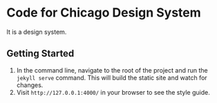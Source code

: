 # Code for Chicago Design System
It is a design system.

## Getting Started
1. In the command line, navigate to the root of the project and run the `jekyll serve` command. This will build the static site and watch for changes.
2. Visit `http://127.0.0.1:4000/` in your browser to see the style guide.
